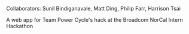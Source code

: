 Collaborators: Sunil Bindiganavale, Matt Ding, Philip Farr, Harrison Tsai

A web app for Team Power Cycle's hack at the Broadcom NorCal Intern Hackathon